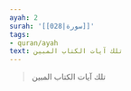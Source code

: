 ```yaml
---
ayah: 2
surah: '[[028|سورة]]'
tags:
- quran/ayah
text: تلك آيات الكتاب المبين
---
```

> تلك آيات الكتاب المبين
